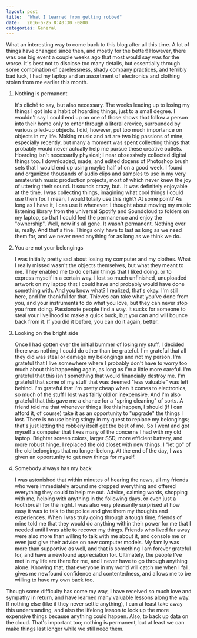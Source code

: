 ```yaml
---
layout: post
title:  "What I learned from getting robbed"
date:   2016-6-25 8:40:30 -0800
categories: General
---
```

What an interesting way to come back to this blog after all this time. A lot of things have changed since then, and mostly for the better! However, there was one big event a 
couple weeks ago that most would say was for the worse. It's best not to disclose too many details, but essentially through some combination of carelessness, shady company 
practices, and terribly bad luck, I had my laptop and an assortment of electronics and clothing stolen from me earlier this month. 
1. Nothing is permanent

	It's cliché to say, but also necessary. The weeks leading up to losing my things I got into a habit of hoarding things, just to a small degree. I wouldn't say I could end up on one of those shows that follow a person into their home only to enter through a literal crevice, surrounded by various piled-up objects. I did, however, put too much importance on objects in my life. Making music and art are two big passions of mine, especially recently, but many a moment was spent collecting things that probably would never actually help me pursue these creative outlets. Hoarding isn't necessarily physical; I near obsessively collected digital things too. I downloaded, made, and edited dozens of Photoshop brush sets that I would end up using maybe half of on a good week. I found and organized thousands of audio clips and samples to use in my very amateurish music production projects, most of which never knew the joy of uttering their sound. It sounds crazy, but.. It was definitely enjoyable at the time. I was collecting things, imagining what cool things I could use them for. I mean, I would totally use this right? At some point? As long as I have it, I can use it whenever. I thought about moving my music listening library from the universal Spotify and Soundcloud to folders on my laptop, so that I could feel the permanence and enjoy the "ownership". Well, now it's all gone. It wasn't permanent. Nothing ever is, really. And that's fine. Things only have to last as long as we need them for, and we never need anything for as long as we think we do.

2. You are not your belongings

	I was initially pretty sad about losing my computer and my clothes. What I really missed wasn't the objects themselves, but what they meant to me. They enabled me to do certain things that I liked doing, or to express myself in a certain way. I lost so much unfinished, unuploaded artwork on my laptop that I could have and probably would have done something with. And you know what? I realized, that's okay. I'm still here, and I'm thankful for that. Thieves can take what you've done from you, and your instruments to do what you love, but they can never stop you from doing. Passionate people find a way. It sucks for someone to steal your livelihood to make a quick buck, but you can and will bounce back from it. If you did it before, you can do it again, better.
	
3. Looking on the bright side

	Once I had gotten over the initial bummer of losing my stuff, I decided there was nothing I could do other than be grateful. I'm grateful that all they did was steal or damage my belongings and not my person. I'm grateful that I live somewhere where I probably don't have to worry too much about this happening again, as long as I'm a little more careful. I'm grateful that this isn't something that would financially destroy me. I'm grateful that some of my stuff that was deemed "less valuable" was left behind. I'm grateful that I'm pretty cheap when it comes to electronics, so much of the stuff I lost was fairly old or inexpensive. And I'm also grateful that this gave me a chance for a "spring cleaning" of sorts. A friend told me that whenever things like this happen, I should (if I can afford it, of course) take it as an opportunity to "upgrade" the things I lost. There is no use being stingy in my quest to replace my belongings; that's just letting the robbery itself get the best of me. So I went and got myself a computer that fixes many of the concerns I had with my old laptop. Brighter screen colors, larger SSD, more efficient battery, and more robust hinge. I replaced the old closet with new things. I "let go" of the old belongings that no longer belong. At the end of the day, I was given an opportunity to get new things for myself.
	
4. Somebody always has my back

	I was astonished that within minutes of hearing the news, all my friends who were immediately around me dropped everything and offered everything they could to help me out. Advice, calming words, shopping with me, helping with anything in the following days, or even just a toothbrush for the night. I was also very pleasantly surprised at how easy it was to talk to the police and give them my thoughts and experiences. When I was truly going through a tough time, friends of mine told me that they would do anything within their power for me that I needed until I was able to recover my things. Friends who lived far away were also more than willing to talk with me about it, and console me or even just give their advice on new computer models. My family was more than supportive as well, and that is something I am forever grateful for, and have a newfound appreciation for. Ultimately, the people I've met in my life are there for me, and I never have to go through anything alone. Knowing that, that everyone in my world will catch me when I fall, gives me newfound confidence and contentedness, and allows me to be willing to have my own back too.
	
Though some difficulty has come my way, I have received so much love and sympathy in return, and have learned many valuable lessons along the way. If nothing else (like if they never settle anything), I can at least take away this understanding, and also the lifelong lesson to lock up the more expensive things because anything could happen. Also, to back up data on the cloud. That's important too; nothing is permanent, but at least we can make things last longer while we still need them. 